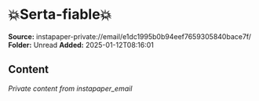 # 💥Serta-fiable💥

**Source:** instapaper-private://email/e1dc1995b0b94eef7659305840bace7f/
**Folder:** Unread
**Added:** 2025-01-12T08:16:01




## Content
*Private content from instapaper_email*
